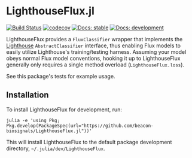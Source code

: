# LighthouseFlux.jl

[![Build Status](https://travis-ci.com/beacon-biosignals/LighthouseFlux.jl.svg?token=Jbjm3zfgVHsfbKqsz3ki&branch=master)](https://travis-ci.com/beacon-biosignals/LighthouseFlux.jl)
[![codecov](https://codecov.io/gh/beacon-biosignals/LighthouseFlux.jl/branch/master/graph/badge.svg?token=aOni8ATb88)](https://codecov.io/gh/beacon-biosignals/LighthouseFlux.jl)
[![Docs: stable](https://img.shields.io/badge/docs-stable-blue.svg)](https://beacon-biosignals.github.io/LighthouseFlux.jl/stable)
[![Docs: development](https://img.shields.io/badge/docs-dev-blue.svg)](https://beacon-biosignals.github.io/LighthouseFlux.jl/dev)


LighthouseFlux provides a `FluxClassifier` wrapper that implements the [Lighthouse](https://github.com/beacon-biosignals/Lighthouse.jl) `AbstractClassifier` interface, thus enabling Flux models to easily utilize Lighthouse's training/testing harness. Assuming your model obeys normal Flux model conventions, hooking it up to LighthouseFlux generally only requires a single method overload (`LighthouseFlux.loss`).

See this package's tests for example usage.

## Installation

To install LighthouseFlux for development, run:

```
julia -e 'using Pkg; Pkg.develop(PackageSpec(url="https://github.com/beacon-biosignals/LighthouseFlux.jl"))'
```

This will install LighthouseFlux to the default package development directory, `~/.julia/dev/LighthouseFlux`.
